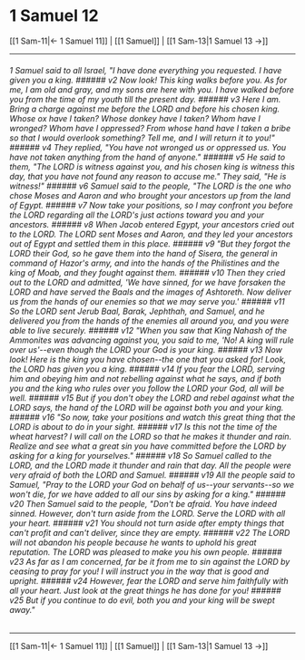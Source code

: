 # 1 Samuel 12

[[1 Sam-11|← 1 Samuel 11]] | [[1 Samuel]] | [[1 Sam-13|1 Samuel 13 →]]
***

###### 1 Samuel said to all Israel, "I have done everything you requested. I have given you a king. ###### v2 Now look! This king walks before you. As for me, I am old and gray, and my sons are here with you. I have walked before you from the time of my youth till the present day. ###### v3 Here I am. Bring a charge against me before the LORD and before his chosen king. Whose ox have I taken? Whose donkey have I taken? Whom have I wronged? Whom have I oppressed? From whose hand have I taken a bribe so that I would overlook something? Tell me, and I will return it to you!" ###### v4 They replied, "You have not wronged us or oppressed us. You have not taken anything from the hand of anyone." ###### v5 He said to them, "The LORD is witness against you, and his chosen king is witness this day, that you have not found any reason to accuse me." They said, "He is witness!" ###### v6 Samuel said to the people, "The LORD is the one who chose Moses and Aaron and who brought your ancestors up from the land of Egypt. ###### v7 Now take your positions, so I may confront you before the LORD regarding all the LORD's just actions toward you and your ancestors. ###### v8 When Jacob entered Egypt, your ancestors cried out to the LORD. The LORD sent Moses and Aaron, and they led your ancestors out of Egypt and settled them in this place. ###### v9 "But they forgot the LORD their God, so he gave them into the hand of Sisera, the general in command of Hazor's army, and into the hands of the Philistines and the king of Moab, and they fought against them. ###### v10 Then they cried out to the LORD and admitted, 'We have sinned, for we have forsaken the LORD and have served the Baals and the images of Ashtoreth. Now deliver us from the hands of our enemies so that we may serve you.' ###### v11 So the LORD sent Jerub Baal, Barak, Jephthah, and Samuel, and he delivered you from the hands of the enemies all around you, and you were able to live securely. ###### v12 "When you saw that King Nahash of the Ammonites was advancing against you, you said to me, 'No! A king will rule over us'--even though the LORD your God is your king. ###### v13 Now look! Here is the king you have chosen--the one that you asked for! Look, the LORD has given you a king. ###### v14 If you fear the LORD, serving him and obeying him and not rebelling against what he says, and if both you and the king who rules over you follow the LORD your God, all will be well. ###### v15 But if you don't obey the LORD and rebel against what the LORD says, the hand of the LORD will be against both you and your king. ###### v16 "So now, take your positions and watch this great thing that the LORD is about to do in your sight. ###### v17 Is this not the time of the wheat harvest? I will call on the LORD so that he makes it thunder and rain. Realize and see what a great sin you have committed before the LORD by asking for a king for yourselves." ###### v18 So Samuel called to the LORD, and the LORD made it thunder and rain that day. All the people were very afraid of both the LORD and Samuel. ###### v19 All the people said to Samuel, "Pray to the LORD your God on behalf of us--your servants--so we won't die, for we have added to all our sins by asking for a king." ###### v20 Then Samuel said to the people, "Don't be afraid. You have indeed sinned. However, don't turn aside from the LORD. Serve the LORD with all your heart. ###### v21 You should not turn aside after empty things that can't profit and can't deliver, since they are empty. ###### v22 The LORD will not abandon his people because he wants to uphold his great reputation. The LORD was pleased to make you his own people. ###### v23 As far as I am concerned, far be it from me to sin against the LORD by ceasing to pray for you! I will instruct you in the way that is good and upright. ###### v24 However, fear the LORD and serve him faithfully with all your heart. Just look at the great things he has done for you! ###### v25 But if you continue to do evil, both you and your king will be swept away."

***
[[1 Sam-11|← 1 Samuel 11]] | [[1 Samuel]] | [[1 Sam-13|1 Samuel 13 →]]
